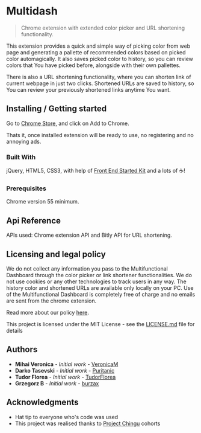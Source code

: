
# Multidash

> Chrome extension with extended color picker and URL shortening functionality.

This extension provides a quick and simple way of picking color from web page and generating a pallette of recommended colors based on picked color automagically. It also saves picked color to history, so you can review colors that You have picked before, alongside with their own pallettes.

There is also a URL shortening functionality, where you can shorten link of current webpage in just two clicks. Shortened URLs are saved to history, so You can review your previously shortened links anytime You want.

## Installing / Getting started

Go to [Chrome Store](http://bit.ly/2vVN1Z4), and click on Add to Chrome.

Thats it, once installed extension will be ready to use, no registering and no annoying ads.

### Built With

jQuery, HTML5, CSS3, with help of [Front End Started Kit](https://github.com/Puritanic/Frontend-Starter-Kit) and a lots of :coffee:!

### Prerequisites

Chrome version 55 minimum.

## Api Reference

APIs used: Chrome extension API and Bitly API for URL shortening.

## Licensing and legal policy

We do not collect any information you pass to the Multifunctional Dashboard through the color picker or link shortener functionalities. We do not use cookies or any other technologies to track users in any way. The history color and shortened URLs are available only locally on your PC. Use of the Multifunctional Dashboard is completely free of charge and no emails are sent from the chrome extension. 

Read more about our policy [here](https://turtlesteam17.github.io/multifunctional-dashboard/).

This project is licensed under the MIT License - see the [LICENSE.md](LICENSE.md) file for details

## Authors

* **Mihai Veronica** - *Initial work* - [VeronicaM](https://github.com/VeronicaM)
* **Darko Tasevski** - *Initial work* - [Puritanic](https://github.com/Puritanic)
* **Tudor Florea** - *Initial work* - [TudorFlorea](https://github.com/TudorFlorea)
* **Grzegorz B** - *Initial work* - [burzax](https://github.com/burzax)

## Acknowledgments

* Hat tip to everyone who's code was used
* This project was realised thanks to [Project Chingu](https://github.com/Chingu-cohorts) cohorts
